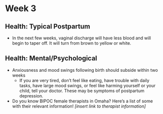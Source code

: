# Week 3
## Health: Typical Postpartum
- In the next few weeks, vaginal discharge will have less blood and will begin to taper off. It will turn from brown to yellow or white.

## Health: Mental/Psychological
- Anxiousness and mood swings following birth should subside within two weeks 
    - If you are very tired, don’t feel like eating, have trouble with daily tasks, have large mood swings, or feel like harming yourself or your child, tell your doctor. These may be symptoms of postpartum depression. 
- Do you know BIPOC female therapists in Omaha? Here’s a list of some with their relevant information! *[insert link to therapist information]*
